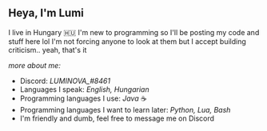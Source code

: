 ## Heya, I'm **Lumi**

I live in Hungary 🇭🇺
I'm new to programming so I'll be posting my code and stuff here lol
I'm not forcing anyone to look at them but I accept building criticism..
yeah, that's it

*more about me:*

- Discord: *LUMINOVA_#8461*
- Languages I speak: *English, Hungarian*
- Programming languages I use: *Java* ☕
- Programming languages I want to learn later: *Python, Lua, Bash*
- I'm friendly and dumb, feel free to message me on Discord

